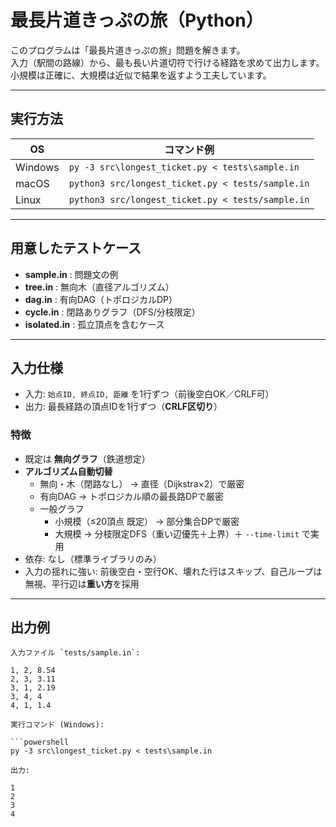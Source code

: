 # 最長片道きっぷの旅（Python）

このプログラムは「最長片道きっぷの旅」問題を解きます。  
入力（駅間の路線）から、最も長い片道切符で行ける経路を求めて出力します。  
小規模は正確に、大規模は近似で結果を返すよう工夫しています。

---

## 実行方法

| OS      | コマンド例 |
|---------|------------|
| Windows | `py -3 src\longest_ticket.py < tests\sample.in` |
| macOS   | `python3 src/longest_ticket.py < tests/sample.in` |
| Linux   | `python3 src/longest_ticket.py < tests/sample.in` |

---

## 用意したテストケース

- **sample.in** : 問題文の例  
- **tree.in** : 無向木（直径アルゴリズム）  
- **dag.in** : 有向DAG（トポロジカルDP）  
- **cycle.in** : 閉路ありグラフ（DFS/分枝限定）  
- **isolated.in** : 孤立頂点を含むケース  

---

## 入力仕様

- 入力: `始点ID, 終点ID, 距離` を1行ずつ（前後空白OK／CRLF可）  
- 出力: 最長経路の頂点IDを1行ずつ（**CRLF区切り**）

### 特徴
- 既定は **無向グラフ**（鉄道想定）
- **アルゴリズム自動切替**
  - 無向・木（閉路なし） → 直径（Dijkstra×2）で厳密
  - 有向DAG → トポロジカル順の最長路DPで厳密
  - 一般グラフ
    - 小規模（≤20頂点 既定） → 部分集合DPで厳密
    - 大規模 → 分枝限定DFS（重い辺優先＋上界）＋ `--time-limit` で実用
- 依存: なし（標準ライブラリのみ）
- 入力の揺れに強い: 前後空白・空行OK、壊れた行はスキップ、自己ループは無視、平行辺は**重い方**を採用

---

## 出力例
```
入力ファイル `tests/sample.in`:

1, 2, 8.54
2, 3, 3.11
3, 1, 2.19
3, 4, 4
4, 1, 1.4

実行コマンド (Windows):

```powershell
py -3 src\longest_ticket.py < tests\sample.in

出力:

1
2
3
4


